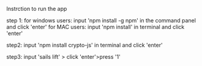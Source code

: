 Instrction to run the app

step 1: 
for windows users: input 'npm install -g npm' in the command panel and click 'enter'
for MAC users: input 'npm install' in terminal and click 'enter'

step2:
input 'npm install crypto-js' in terminal and click 'enter'

step3:
input 'sails lift' > click 'enter'>press '1'


